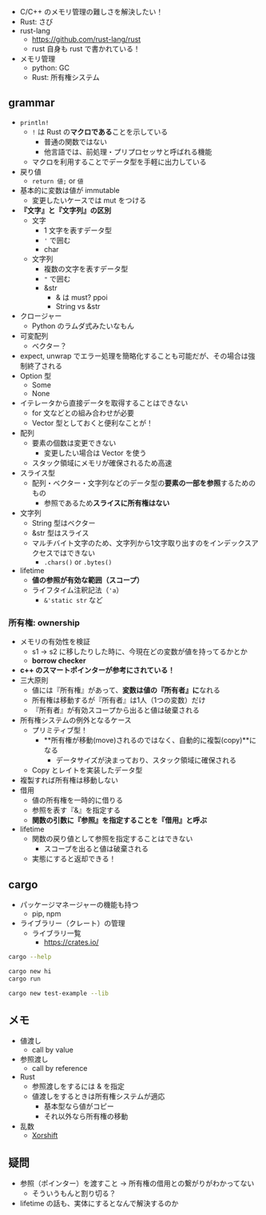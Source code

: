 - C/C++ のメモリ管理の難しさを解決したい！
- Rust: さび
- rust-lang
  - https://github.com/rust-lang/rust
  - rust 自身も rust で書かれている！
- メモリ管理
  - python: GC
  - Rust: 所有権システム

## grammar

- `println!`
  - `!` は Rust の**マクロである**ことを示している
    - 普通の関数ではない
    - 他言語では、前処理・プリプロセッサと呼ばれる機能
  - マクロを利用することでデータ型を手軽に出力している
- 戻り値
  - `return 値;` or `値`
- 基本的に変数は値が immutable
  - 変更したいケースでは mut をつける
- **『文字』と『文字列』の区別**
  - 文字
    - 1 文字を表すデータ型
    - `'` で囲む
    - char
  - 文字列
    - 複数の文字を表すデータ型
    - `"` で囲む
    - &str
      - & は must? ppoi
      - String vs &str
- クロージャー
  - Python のラムダ式みたいなもん
- 可変配列
  - ベクター？
- expect, unwrap でエラー処理を簡略化することも可能だが、その場合は強制終了される
- Option 型
  - Some
  - None
- イテレータから直接データを取得することはできない
  - for 文などとの組み合わせが必要
  - Vector 型としておくと便利なことが！
- 配列
  - 要素の個数は変更できない
    - 変更したい場合は Vector を使う
  - スタック領域にメモリが確保されるため高速
- スライス型
  - 配列・ベクター・文字列などのデータ型の**要素の一部を参照**するためのもの
    - 参照であるため**スライスに所有権はない**
- 文字列
  - String 型はベクター
  - &str 型はスライス
  - マルチバイト文字のため、文字列から1文字取り出すのをインデックスアクセスではできない
    - `.chars()` or `.bytes()`
- lifetime
  - **値の参照が有効な範囲（スコープ）**
  - ライフタイム注釈記法（`'a`）
    - `&'static str` など

### 所有権: ownership

- メモリの有効性を検証
  - s1 -> s2 に移したりした時に、今現在どの変数が値を持ってるかとか
  - **borrow checker**
- **c++ のスマートポインターが参考にされている！**
- 三大原則
  - 値には『所有権』があって、**変数は値の『所有者』に**なれる
  - 所有権は移動するが『所有者』は1人（1つの変数）だけ
  - 『所有者』が有効スコープから出ると値は破棄される
- 所有権システムの例外となるケース
  - プリミティブ型！
    - **所有権が移動(move)されるのではなく、自動的に複製(copy)**になる
      - データサイズが決まっており、スタック領域に確保される
  - Copy とレイトを実装したデータ型
- 複製すれば所有権は移動しない
- 借用
  - 値の所有権を一時的に借りる
  - 参照を表す『&』を指定する
  - **関数の引数に『参照』を指定することを『借用』と呼ぶ**
- lifetime
  - 関数の戻り値として参照を指定することはできない
    - スコープを出ると値は破棄される
  - 実態にすると返却できる！

## cargo

- パッケージマネージャーの機能も持つ
  - pip, npm
- ライブラリー（クレート）の管理
  - ライブラリ一覧
    - https://crates.io/

``` sh
cargo --help

cargo new hi
cargo run

cargo new test-example --lib
```

## メモ

- 値渡し
  - call by value
- 参照渡し
  - call by reference
- Rust
  - 参照渡しをするには & を指定
  - 値渡しをするときは所有権システムが適応
    - 基本型なら値がコピー
    - それ以外なら所有権の移動
- 乱数
  - [Xorshift](https://ja.wikipedia.org/wiki/Xorshift)

## 疑問

- 参照（ポインター）を渡すこと → 所有権の借用との繋がりがわかってない
  - そういうもんと割り切る？
- lifetime の話も、実体にするとなんで解決するのか
